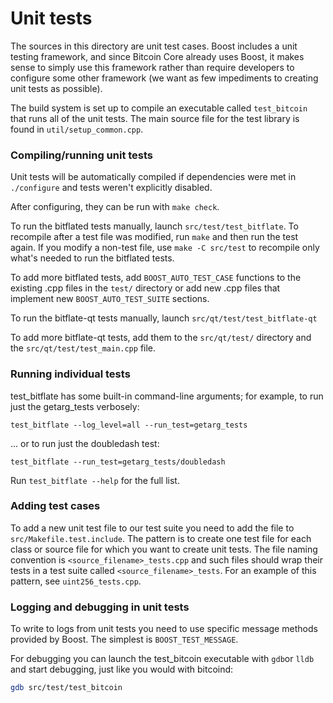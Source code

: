 # Unit tests

The sources in this directory are unit test cases. Boost includes a
unit testing framework, and since Bitcoin Core already uses Boost, it makes
sense to simply use this framework rather than require developers to
configure some other framework (we want as few impediments to creating
unit tests as possible).

The build system is set up to compile an executable called `test_bitcoin`
that runs all of the unit tests. The main source file for the test library is found in
`util/setup_common.cpp`.

### Compiling/running unit tests

Unit tests will be automatically compiled if dependencies were met in `./configure`
and tests weren't explicitly disabled.

After configuring, they can be run with `make check`.

To run the bitflated tests manually, launch `src/test/test_bitflate`. To recompile
after a test file was modified, run `make` and then run the test again. If you
modify a non-test file, use `make -C src/test` to recompile only what's needed
to run the bitflated tests.

To add more bitflated tests, add `BOOST_AUTO_TEST_CASE` functions to the existing
.cpp files in the `test/` directory or add new .cpp files that
implement new `BOOST_AUTO_TEST_SUITE` sections.

To run the bitflate-qt tests manually, launch `src/qt/test/test_bitflate-qt`

To add more bitflate-qt tests, add them to the `src/qt/test/` directory and
the `src/qt/test/test_main.cpp` file.

### Running individual tests

test_bitflate has some built-in command-line arguments; for
example, to run just the getarg_tests verbosely:

    test_bitflate --log_level=all --run_test=getarg_tests

... or to run just the doubledash test:

    test_bitflate --run_test=getarg_tests/doubledash

Run `test_bitflate --help` for the full list.

### Adding test cases

To add a new unit test file to our test suite you need
to add the file to `src/Makefile.test.include`. The pattern is to create
one test file for each class or source file for which you want to create
unit tests. The file naming convention is `<source_filename>_tests.cpp`
and such files should wrap their tests in a test suite
called `<source_filename>_tests`. For an example of this pattern,
see `uint256_tests.cpp`.

### Logging and debugging in unit tests

To write to logs from unit tests you need to use specific message methods
provided by Boost. The simplest is `BOOST_TEST_MESSAGE`.

For debugging you can launch the test_bitcoin executable with `gdb`or `lldb` and
start debugging, just like you would with bitcoind:

```bash
gdb src/test/test_bitcoin
```

